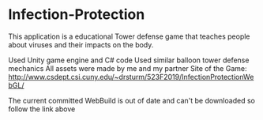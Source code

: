 # Infection-Protection

This application is a educational Tower defense game that teaches people about viruses and their impacts on the body.

Used Unity game engine and C# code
Used similar balloon tower defense mechanics
All assets were made by me and my partner 
Site of the Game: http://www.csdept.csi.cuny.edu/~drsturm/523F2019/InfectionProtectionWebGL/

The current committed WebBuild is out of date and can't be downloaded so follow the link above
